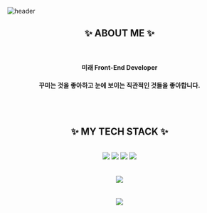 
![header](https://capsule-render.vercel.app/api?type=soft&color=ffedf3&height=190&section=header&text=😊%20welcome%20😊&fontSize=50&fontColor=ffa6c3)

<div align="center">
    <h2>✨ ABOUT ME ✨</h2>
    <br>
    <h4>미래 Front-End Developer</h4>
    <h4>꾸미는 것을 좋아하고 눈에 보이는 직관적인 것들을 좋아합니다.</h4>
</div>

<br>
<br>
<div align="center">
    <h2>✨ MY TECH STACK ✨</h2>
    <br>
    <img src="https://img.shields.io/badge/html-E34F26?style=for-the-badge&logo=html5&logoColor=white">
    <img src="https://img.shields.io/badge/css-1572B6?style=for-the-badge&logo=css3&logoColor=white">
    <img src="https://img.shields.io/badge/javascript-F7DF1E?style=for-the-badge&logo=javascript&logoColor=black">
    <img src="https://img.shields.io/badge/react-61DAFB?style=for-the-badge&logo=react&logoColor=black">
    <br>
</div>
<br>
<br>

<div align="center">
    <a href="https://github.com/shlee0820"><img src="https://hits.seeyoufarm.com/api/count/incr/badge.svg?url=https%3A%2F%2Fgithub.com%2Fshlee0820&count_bg=%23FFACAC&title_bg=%23FF7777&icon=&icon_color=%23FF91B4&title=hits&edge_flat=false"/></a>
</div>

<br>
<br>
<div align="center">
    <img src="https://github-readme-stats.vercel.app/api?username=SuHwa-Lee&show_icons=true&bg_color=ffedf3&text_color=ffa6c3&title_color=ffa6c3&icon_color=ffa6c3"/>
</div>


<br>
<br>
